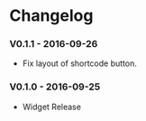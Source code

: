 # Changelog

### V0.1.1 - 2016-09-26
* Fix layout of shortcode button.

### V0.1.0 - 2016-09-25
* Widget Release